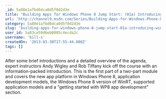 ```yaml
---
_id: 5a88e1afbd6dca0d5f0d2d3e
title: "Building Apps for Windows Phone 8 Jump Start: (01a) Introducing Windows Phone 8 Development Part 1"
url: 'http://channel9.msdn.com/Series/Building-Apps-for-Windows-Phone-8-Jump-Start/Building-Apps-for-Windows-Phone-8-Jump-Start-01a-Introducing-Windows-Phone-8-Development-Part-1'
category: 5a88e1afbd6dca0d5f0d2d3e
slug: 'building-apps-for-windows-phone-8-jump-start-01a-introducing-windows-phone-8-development-part-1'
user_id: 5a83ce59d6eb0005c4ecda2c
username: 'bill-s'
createdOn: '2013-03-30T17:55:44.000Z'
tags: []
---
```


After some brief introductions and a detailed overview of the agenda, expert instructors Andy Wigley and Rob Tiffany kick off the course with an information-packed introduction. This is the first part of a two-part module and covers the new app platform in Windows Phone 8, application development models, the Windows Phone 8 version of WinRT, supported application models and a "getting started with WP8 app development" section.
